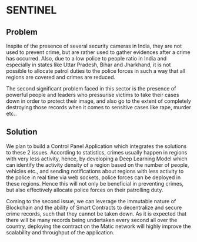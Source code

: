 # SENTINEL

## Problem

Inspite of the presence of several security cameras in India, they are not used to prevent crime, but are rather used to gather evidences after a crime has occurred. Also, due to a low police to people ratio in India and especially in states like Uttar Pradesh, Bihar and Jharkhand, it is not possible to allocate patrol duties to the police forces in such a way that all regions are covered and crimes are reduced.

The second significant problem faced in this sector is the presence of powerful people and leaders who pressurise victims to take their cases down in order to protect their image, and also go to the extent of completely destroying those records when it comes to sensitive cases like rape, murder etc..

## Solution

We plan to build a Control Panel Application which integrates the solutions to these 2 issues.
According to statistics, crimes usually happen in regions with very less activity, hence, by developing a Deep Learning Model which can identify the activity density of a region based on the number of people, vehicles etc., and sending notifications about regions with less activity to the police in real time via web sockets, police forces can be deployed in these regions. Hence this will not only be beneficial in preventing crimes, but also effectively allocate police forces on their patrolling duty.

Coming to the second issue, we can leverage the immutable nature of Blockchain and the ability of Smart Contracts to decentralize and secure crime records, such that they cannot be taken down. As it is expected that there will be many records being undertaken every second all over the country, deploying the contract on the Matic network will highly improve the scalability and throughput of the application.
